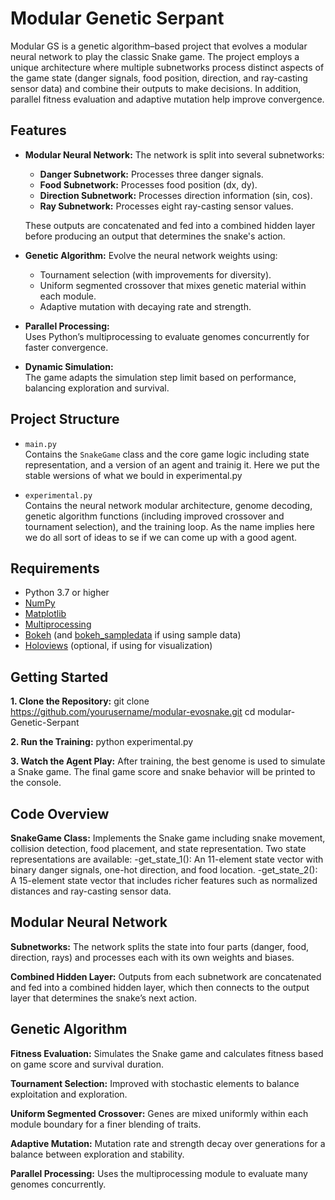 # Modular Genetic Serpant

Modular GS is a genetic algorithm–based project that evolves a modular neural network to play the classic Snake game. The project employs a unique architecture where multiple subnetworks process distinct aspects of the game state (danger signals, food position, direction, and ray-casting sensor data) and combine their outputs to make decisions. In addition, parallel fitness evaluation and adaptive mutation help improve convergence.

## Features

- **Modular Neural Network:**
  The network is split into several subnetworks:
  - **Danger Subnetwork:** Processes three danger signals.
  - **Food Subnetwork:** Processes food position (dx, dy).
  - **Direction Subnetwork:** Processes direction information (sin, cos).
  - **Ray Subnetwork:** Processes eight ray-casting sensor values.
  
  These outputs are concatenated and fed into a combined hidden layer before producing an output that determines the snake's action.

- **Genetic Algorithm:**
  Evolve the neural network weights using:
  - Tournament selection (with improvements for diversity).
  - Uniform segmented crossover that mixes genetic material within each module.
  - Adaptive mutation with decaying rate and strength.

- **Parallel Processing:**  
  Uses Python’s multiprocessing to evaluate genomes concurrently for faster convergence.

- **Dynamic Simulation:**  
  The game adapts the simulation step limit based on performance, balancing exploration and survival.

## Project Structure

- `main.py`  
  Contains the `SnakeGame` class and the core game logic including state representation, and a version of an agent and trainig it.
  Here we put the stable wersions of what we bould in experimental.py

- `experimental.py`  
  Contains the neural network modular architecture, genome decoding, genetic algorithm functions (including improved crossover and tournament selection), and the training loop.
  As the name implies here we do all sort of ideas to se if we can come up with a good agent.

## Requirements

- Python 3.7 or higher
- [NumPy](https://numpy.org/)
- [Matplotlib](https://matplotlib.org/)
- [Multiprocessing](https://multiprocessing.org/)
- [Bokeh](https://docs.bokeh.org/) (and [bokeh_sampledata](https://pypi.org/project/bokeh_sampledata/) if using sample data)
- [Holoviews](http://holoviews.org/) (optional, if using for visualization)

## Getting Started

**1. Clone the Repository:**
git clone https://github.com/yourusername/modular-evosnake.git
cd modular-Genetic-Serpant

**2. Run the Training:**
python experimental.py

**3. Watch the Agent Play:**
After training, the best genome is used to simulate a Snake game. The final game score and snake behavior will be printed to the console.

## Code Overview

**SnakeGame Class:**
Implements the Snake game including snake movement, collision detection, food placement, and state representation. Two state representations are available:
-get_state_1(): An 11-element state vector with binary danger signals, one-hot direction, and food location.
-get_state_2(): A 15-element state vector that includes richer features such as normalized distances and ray-casting sensor data.

## Modular Neural Network

**Subnetworks:**
The network splits the state into four parts (danger, food, direction, rays) and processes each with its own weights and biases.

**Combined Hidden Layer:**
Outputs from each subnetwork are concatenated and fed into a combined hidden layer, which then connects to the output layer that determines the snake’s next action.

## Genetic Algorithm

**Fitness Evaluation:**
Simulates the Snake game and calculates fitness based on game score and survival duration.

**Tournament Selection:**
Improved with stochastic elements to balance exploitation and exploration.

**Uniform Segmented Crossover:**
Genes are mixed uniformly within each module boundary for a finer blending of traits.

**Adaptive Mutation:**
Mutation rate and strength decay over generations for a balance between exploration and stability.

**Parallel Processing:**
Uses the multiprocessing module to evaluate many genomes concurrently.
